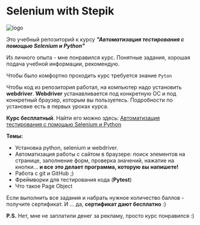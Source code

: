 # Selenium with Stepik

![logo](https://stepik.org/media/cache/images/courses/575/cover_3kqh9Iw/33186b0d5abdd954548f2e6e778574e0.png)

Это учебный репозиторий к курсу **_"Автоматизация тестирования с помощью Selenium и Python"_**

Из личного опыта - мне понравился курс. Понятные задания, хорошая подача учебной информации, рекомендую.

Чтобы было комфортно проходить курс требуется знание `Pyton`

Чтобы код из репозитория работал, на компьютер надо установить **webdriver**.
**Webdriver** устанавливается под конкретную ОС и под конкретный браузер, которым вы пользуетесь. Подробности по установке есть в первых уроках курса.

**Курс бесплатный**. Найти его можно здесь: [Автоматизация тестирования с помощью Selenium и Python](https://stepik.org/course/575)

**Темы:** 
* Установка python, selenium и webdriver. 
* Автоматизация работы с сайтом в браузере: поиск элементов на странице, заполнение форм, проверка значений, нажатие на кнопки... **и все это делает программа, которую вы напишете!**
* Работа с git и GitHub ;)
* Фреймворки для тестирования кода (**Pytest**)
* Что такое Page Object

Если выполнить все задания и набрать нужное количество баллов - получите сертификат. И ... да, **сертификат дают бесплатно** :)

**P.S.** Нет, мне не заплатили денег за рекламу, просто курс понравился :)
